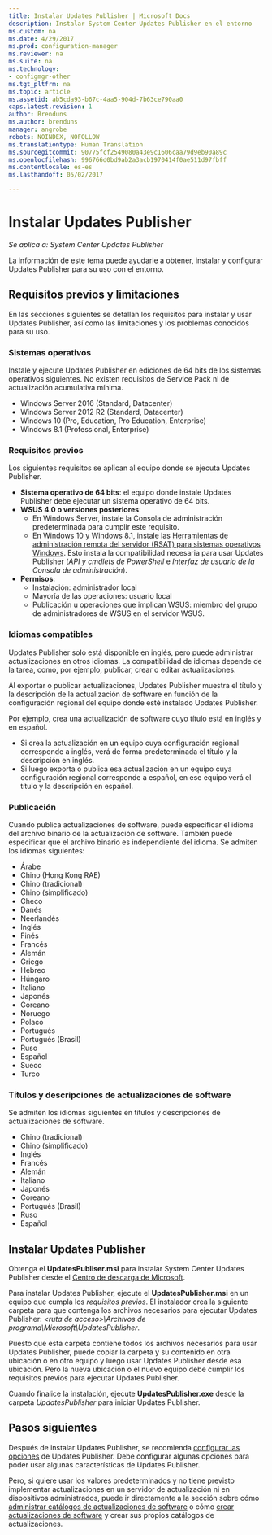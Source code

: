 ```yaml
---
title: Instalar Updates Publisher | Microsoft Docs
description: Instalar System Center Updates Publisher en el entorno
ms.custom: na
ms.date: 4/29/2017
ms.prod: configuration-manager
ms.reviewer: na
ms.suite: na
ms.technology:
- configmgr-other
ms.tgt_pltfrm: na
ms.topic: article
ms.assetid: ab5cda93-b67c-4aa5-904d-7b63ce790aa0
caps.latest.revision: 1
author: Brenduns
ms.author: brenduns
manager: angrobe
robots: NOINDEX, NOFOLLOW
ms.translationtype: Human Translation
ms.sourcegitcommit: 90775fcf2549080a43e9c1606caa79d9eb90a89c
ms.openlocfilehash: 996766d0bd9ab2a3acb1970414f0ae511d97fbff
ms.contentlocale: es-es
ms.lasthandoff: 05/02/2017

---
```

# <a name="install-updates-publisher"></a>Instalar Updates Publisher

*Se aplica a: System Center Updates Publisher*

La información de este tema puede ayudarle a obtener, instalar y configurar Updates Publisher para su uso con el entorno.


## <a name="prerequisites-and-limitations"></a>Requisitos previos y limitaciones
En las secciones siguientes se detallan los requisitos para instalar y usar Updates Publisher, así como las limitaciones y los problemas conocidos para su uso.

### <a name="operating-systems"></a>Sistemas operativos
Instale y ejecute Updates Publisher en ediciones de 64 bits de los sistemas operativos siguientes. No existen requisitos de Service Pack ni de actualización acumulativa mínima.

-   Windows Server 2016 (Standard, Datacenter)
-   Windows Server 2012 R2 (Standard, Datacenter)
-   Windows 10 (Pro, Education, Pro Education, Enterprise)
-   Windows 8.1 (Professional, Enterprise)

### <a name="prerequisites"></a>Requisitos previos
Los siguientes requisitos se aplican al equipo donde se ejecuta Updates Publisher.

-   **Sistema operativo de 64 bits**: el equipo donde instale Updates Publisher debe ejecutar un sistema operativo de 64 bits.
-   **WSUS 4.0 o versiones posteriores**:
    -   En Windows Server, instale la Consola de administración predeterminada para cumplir este requisito.
    -   En Windows 10 y Windows 8.1, instale las [Herramientas de administración remota del servidor (RSAT) para sistemas operativos Windows](https://support.microsoft.com/help/2693643/remote-server-administration-tools-rsat-for-windows-operating-systems). Esto instala la compatibilidad necesaria para usar Updates Publisher (*API y cmdlets de PowerShell* e *Interfaz de usuario de la Consola de administración*).
-   **Permisos**:
    -   Instalación: administrador local
    -   Mayoría de las operaciones: usuario local
    -   Publicación u operaciones que implican WSUS: miembro del grupo de administradores de WSUS en el servidor WSUS.

### <a name="supported-languages"></a>Idiomas compatibles
Updates Publisher solo está disponible en inglés, pero puede administrar actualizaciones en otros idiomas. La compatibilidad de idiomas depende de la tarea, como, por ejemplo, publicar, crear o editar actualizaciones.

Al exportar o publicar actualizaciones, Updates Publisher muestra el título y la descripción de la actualización de software en función de la configuración regional del equipo donde esté instalado Updates Publisher.

Por ejemplo, crea una actualización de software cuyo título está en inglés y en español.

-   Si crea la actualización en un equipo cuya configuración regional corresponde a inglés, verá de forma predeterminada el título y la descripción en inglés.
-   Si luego exporta o publica esa actualización en un equipo cuya configuración regional corresponde a español, en ese equipo verá el título y la descripción en español.

### <a name="publishing"></a>Publicación
Cuando publica actualizaciones de software, puede especificar el idioma del archivo binario de la actualización de software. También puede especificar que el archivo binario es independiente del idioma. Se admiten los idiomas siguientes:

-   Árabe
-   Chino (Hong Kong RAE)
-   Chino (tradicional)
-   Chino (simplificado)
-   Checo
-   Danés
-   Neerlandés
-   Inglés
-   Finés
-   Francés
-   Alemán
-   Griego
-   Hebreo
-   Húngaro
-   Italiano
-   Japonés
-   Coreano
-   Noruego
-   Polaco
-   Portugués
-   Portugués (Brasil)
-   Ruso
-   Español
-   Sueco
-   Turco

### <a name="software-update-titles-and-descriptions"></a>Títulos y descripciones de actualizaciones de software
Se admiten los idiomas siguientes en títulos y descripciones de actualizaciones de software.

-   Chino (tradicional)
-   Chino (simplificado)
-   Inglés
-   Francés
-   Alemán
-   Italiano
-   Japonés
-   Coreano
-   Portugués (Brasil)
-   Ruso
-   Español



## <a name="install-updates-publisher"></a>Instalar Updates Publisher
Obtenga el **UpdatesPubliser.msi** para instalar System Center Updates Publisher desde el [Centro de descarga de Microsoft](https://go.microsoft.com/fwlink/?linkid=847967).

Para instalar Updates Publisher, ejecute el **UpdatesPublisher.msi** en un equipo que cumpla los *requisitos previos*. El instalador crea la siguiente carpeta para que contenga los archivos necesarios para ejecutar Updates Publisher: *&lt;ruta de acceso&gt;\Archivos de programa\Microsoft\UpdatesPublisher*.

Puesto que esta carpeta contiene todos los archivos necesarios para usar Updates Publisher, puede copiar la carpeta y su contenido en otra ubicación o en otro equipo y luego usar Updates Publisher desde esa ubicación. Pero la nueva ubicación o el nuevo equipo debe cumplir los requisitos previos para ejecutar Updates Publisher.

Cuando finalice la instalación, ejecute **UpdatesPublisher.exe** desde la carpeta *UpdatesPublisher* para iniciar Updates Publisher.

## <a name="next-steps"></a>Pasos siguientes
 Después de instalar Updates Publisher, se recomienda [configurar las opciones](/tools/updates-publisher-options) de Updates Publisher. Debe configurar algunas opciones para poder usar algunas características de Updates Publisher.

 Pero, si quiere usar los valores predeterminados y no tiene previsto implementar actualizaciones en un servidor de actualización ni en dispositivos administrados, puede ir directamente a la sección sobre cómo [administrar catálogos de actualizaciones de software](/tools/updates-publisher-catalogs) o cómo [crear actualizaciones de software](/tools/create-updates-with-updates-publisher) y crear sus propios catálogos de actualizaciones.

